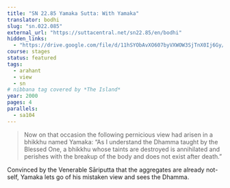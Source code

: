 ```yaml
---
title: "SN 22.85 Yamaka Sutta: With Yamaka"
translator: bodhi
slug: "sn.022.085"
external_url: "https://suttacentral.net/sn22.85/en/bodhi"
hidden_links:
  - "https://drive.google.com/file/d/11hSYObAvXO607byVXWOW3SjTnX0Ij6Gy/view?usp=drivesdk"
course: stages
status: featured
tags:
  - arahant
  - view
  - sn
# nibbana tag covered by *The Island*
year: 2000
pages: 4
parallels:
  - sa104
---
```


> Now on that occasion the following pernicious view had arisen in a bhikkhu named Yamaka: “As I understand the Dhamma taught by the Blessed One, a bhikkhu whose taints are destroyed is annihilated and perishes with the breakup of the body and does not exist after death.”

Convinced by the Venerable Sāriputta that the aggregates are already not-self, Yamaka lets go of his mistaken view and sees the Dhamma.
